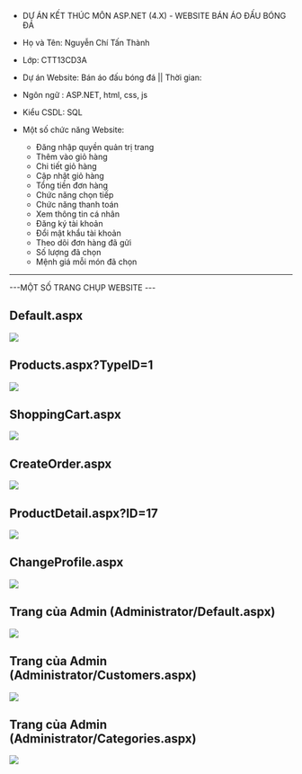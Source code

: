 - DỰ ÁN KẾT THÚC MÔN ASP.NET (4.X) - WEBSITE BÁN ÁO ĐẤU BÓNG ĐÁ

- Họ và Tên: Nguyễn Chí Tấn Thành
- Lớp: CTT13CD3A
- Dự án Website: Bán áo đấu bóng đá ||  Thời gian: 
- Ngôn ngữ : ASP.NET, html, css, js
- Kiểu CSDL: SQL
- Một số chức năng Website: 
    - Đăng nhập quyền quản trị trang
    - Thêm vào giỏ hàng
    - Chi tiết giỏ hàng
    - Cập nhật giỏ hàng
    - Tổng tiền đơn hàng
    - Chức năng chọn tiếp
    - Chức năng thanh toán
    - Xem thông tin cá nhân
    - Đăng ký tài khoản
    - Đổi mật khẩu tài khoản
    - Theo dõi đơn hàng đã gửi
    - Số lượng đã chọn
    - Mệnh giá mỗi món đã chọn


------------------------------------------------------
---MỘT SỐ TRANG CHỤP WEBSITE ---
## Default.aspx
<img src="Default.png"/>

## Products.aspx?TypeID=1
<img src="ProductsID=1.png"/>

## ShoppingCart.aspx
<img src="ShoppingCart.png"/>

## CreateOrder.aspx
<img src="CreateOrder.png"/>

## ProductDetail.aspx?ID=17
<img src="ProductsID=17.png"/>

## ChangeProfile.aspx
<img src="ChangeProfile.png"/>

## Trang của Admin (Administrator/Default.aspx)
<img src="AdDefault.png"/>

## Trang của Admin (Administrator/Customers.aspx)
<img src="AdCustomers.png"/>

## Trang của Admin (Administrator/Categories.aspx)
<img src="AdCategories.png"/>

